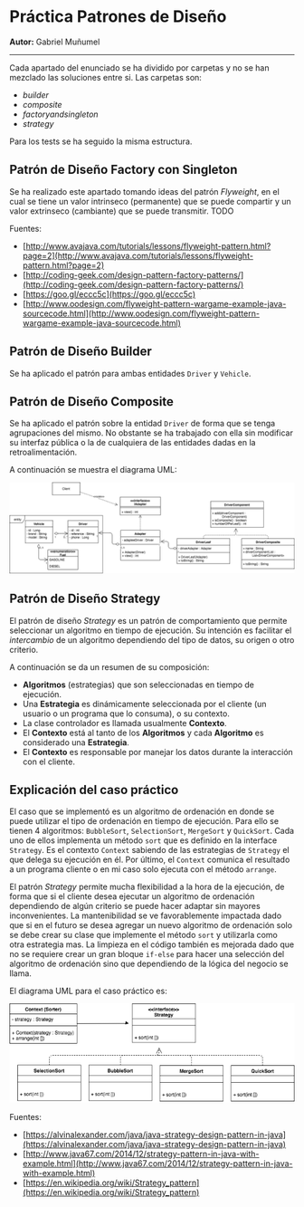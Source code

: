 # Práctica Patrones de Diseño

**Autor:** Gabriel Muñumel

---

Cada apartado del enunciado se ha dividido por carpetas y no se han mezclado las soluciones entre si. Las carpetas son:
* _builder_
* _composite_
* _factoryandsingleton_
* _strategy_

Para los tests se ha seguido la misma estructura.

## Patrón de Diseño Factory con Singleton

Se ha realizado este apartado tomando ideas del patrón _Flyweight_, en el cual se tiene un valor intrinseco
(permanente) que se puede compartir y un valor extrinseco (cambiante) que se puede transmitir. TODO

Fuentes: 
* [http://www.avajava.com/tutorials/lessons/flyweight-pattern.html?page=2](http://www.avajava.com/tutorials/lessons/flyweight-pattern.html?page=2)
* [http://coding-geek.com/design-pattern-factory-patterns/](http://coding-geek.com/design-pattern-factory-patterns/)
* [https://goo.gl/eccc5c](https://goo.gl/eccc5c)
* [http://www.oodesign.com/flyweight-pattern-wargame-example-java-sourcecode.html](http://www.oodesign.com/flyweight-pattern-wargame-example-java-sourcecode.html)

## Patrón de Diseño Builder

Se ha aplicado el patrón para ambas entidades `Driver` y `Vehicle`. 

## Patrón de Diseño Composite

Se ha aplicado el patrón sobre la entidad `Driver` de forma que se tenga agrupaciones del mismo. No obstante se ha
trabajado con ella sin modificar su interfaz pública o la de cualquiera de las entidades dadas en la retroalimentación. 

A continuación se muestra el diagrama UML:

![alt text](composite-uml.png "Patrón de Diseño Composite")


## Patrón de Diseño Strategy

El patrón de diseño _Strategy_ es un patrón de comportamiento que permite seleccionar un algoritmo 
en tiempo de ejecución. Su intención es facilitar el *intercambio* de un algoritmo dependiendo del tipo
de datos, su origen o otro criterio. 

A continuación se da un resumen de su composición:
* **Algoritmos** (estrategias) que son seleccionadas en tiempo de ejecución.
* Una **Estrategia** es dinámicamente seleccionada por el cliente (un usuario o 
un programa que lo consuma), o su contexto. 
* La clase controlador es llamada usualmente **Contexto**.
* El **Contexto** está al tanto de los **Algoritmos** y cada **Algoritmo** es considerado una **Estrategia**. 
* El **Contexto** es responsable por manejar los datos durante la interacción con el cliente.

## Explicación del caso práctico

El caso que se implementó es un algoritmo de ordenación en donde se puede utilizar el
tipo de ordenación en tiempo de ejecución. Para ello se tienen 4 algoritmos: `BubbleSort`, `SelectionSort`,
`MergeSort` y `QuickSort`. Cada uno de ellos implementa un método `sort` que es definido en la interface
`Strategy`. Es el contexto `Context` sabiendo de las estrategias de `Strategy` el que delega su ejecución en él. Por último, el `Context` comunica el resultado a un programa cliente o en mi caso solo ejecuta con el método `arrange`. 

El patrón _Strategy_ permite mucha flexibilidad a la hora de la ejecución, de forma que si el cliente desea
ejecutar un algoritmo de ordenación dependiendo de algún criterio se puede hacer adaptar sin mayores 
inconvenientes. La mantenibilidad se ve favorablemente impactada dado que si en el futuro se desea 
agregar un nuevo algoritmo de ordenación solo se debe crear su clase que implemente el método `sort` y 
utilizarla como otra estrategia mas. La limpieza en el código también es mejorada dado que no se requiere
crear un gran bloque `if-else` para hacer una selección del algoritmo de ordenación sino que dependiendo de 
la lógica del negocio se llama.   

El diagrama UML para el caso práctico es:

![alt text](strategy-uml.png "Patrón de Diseño Strategy")


Fuentes:
* [https://alvinalexander.com/java/java-strategy-design-pattern-in-java](https://alvinalexander.com/java/java-strategy-design-pattern-in-java)
* [http://www.java67.com/2014/12/strategy-pattern-in-java-with-example.html](http://www.java67.com/2014/12/strategy-pattern-in-java-with-example.html)
* [https://en.wikipedia.org/wiki/Strategy_pattern](https://en.wikipedia.org/wiki/Strategy_pattern)





